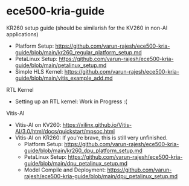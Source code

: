 # ece500-kria-guide

KR260 setup guide (should be similarish for the KV260 in non-AI applications)
- Platform Setup: https://github.com/varun-rajesh/ece500-kria-guide/blob/main/kr260_regular_platform_setup.md
- PetaLinux Setup: https://github.com/varun-rajesh/ece500-kria-guide/blob/main/petalinux_setup.md
- Simple HLS Kernel: https://github.com/varun-rajesh/ece500-kria-guide/blob/main/vitis_example_add.md

RTL Kernel
- Setting up an RTL kernel: Work in Progress :(

Vitis-AI
- Vitis-AI on KV260: https://xilinx.github.io/Vitis-AI/3.0/html/docs/quickstart/mpsoc.html
- Vitis-AI on KR260: If you're brave, this is still very unfinished.
  - Platform Setup: https://github.com/varun-rajesh/ece500-kria-guide/blob/main/kr260_dpu_platform_setup.md
  - PetaLinux Setup: https://github.com/varun-rajesh/ece500-kria-guide/blob/main/dpu_petalinux_setup.md
  - Model Compile and Deployment: https://github.com/varun-rajesh/ece500-kria-guide/blob/main/dpu_petalinux_setup.md
